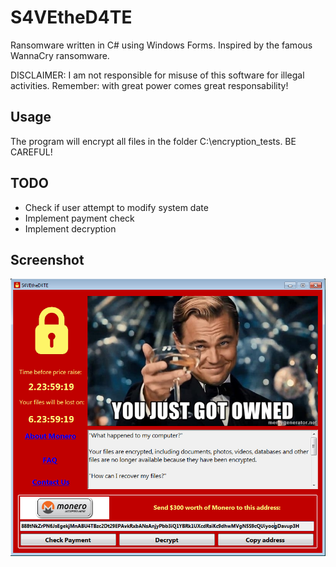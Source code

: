# S4VEtheD4TE
Ransomware written in C# using Windows Forms. Inspired by the famous WannaCry ransomware.

DISCLAIMER: I am not responsible for misuse of this software for illegal activities. Remember: with great power comes great responsability!

## Usage

The program will encrypt all files in the folder C:\encryption_tests. BE CAREFUL!

## TODO

 - Check if user attempt to modify system date
 - Implement payment check
 - Implement decryption

## Screenshot

![alt text](screenshot.png)
